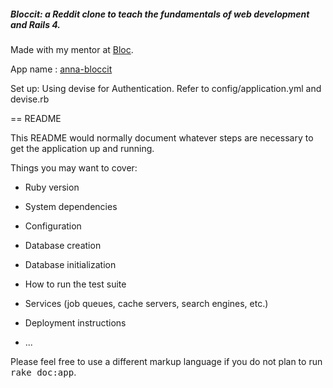 ##### Bloccit: a Reddit clone to teach the fundamentals of web development and Rails 4.

Made with my mentor at [Bloc](http://bloc.io).

App name : [anna-bloccit](http://anna-bloccit.herokuapp.com/)

Set up: Using devise for Authentication. Refer to config/application.yml and devise.rb

== README

This README would normally document whatever steps are necessary to get the
application up and running.

Things you may want to cover:

* Ruby version

* System dependencies

* Configuration

* Database creation

* Database initialization

* How to run the test suite

* Services (job queues, cache servers, search engines, etc.)

* Deployment instructions

* ...


Please feel free to use a different markup language if you do not plan to run
<tt>rake doc:app</tt>.
